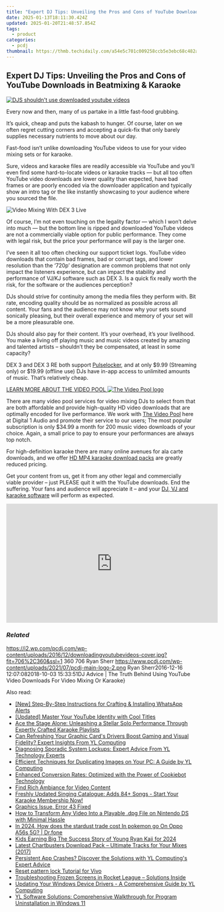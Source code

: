 ```yaml
---
title: "Expert DJ Tips: Unveiling the Pros and Cons of YouTube Downloads in Beatmixing & Karaoke"
date: 2025-01-13T18:11:30.424Z
updated: 2025-01-20T21:48:57.854Z
tags:
  - product
categories:
  - pcdj
thumbnail: https://thmb.techidaily.com/a54e5c701c009258ccb5e3ebc68c482a0352d900bfe7620286533aaa04ebdf62.png
---
```


## Expert DJ Tips: Unveiling the Pros and Cons of YouTube Downloads in Beatmixing & Karaoke

[![DJS shouldn't use downloaded youtube videos](https://i2.wp.com/pcdj.com/wp-content/uploads/2016/12/downloadingyoutubevideos-cover.jpg?resize=706%2C321&ssl=1)](https://i2.wp.com/pcdj.com/wp-content/uploads/2016/12/downloadingyoutubevideos-cover.jpg?fit=706%2C360&ssl=1 "DJS shouldn't use downloaded youtube videos")

Every now and then, many of us partake in a little fast-food grubbing.

It’s quick, cheap and puts the kabash to hunger. Of course, later on we often regret cutting corners and accepting a quick-fix that only barely supplies necessary nutrients to move about our day.

Fast-food isn’t unlike downloading YouTube videos to use for your video mixing sets or for karaoke.

Sure, videos and karaoke files are readily accessible via YouTube and you’ll even find some hard-to-locate videos or karaoke tracks — but all too often YouTube video downloads are lower quality than expected, have bad frames or are poorly encoded via the downloader application and typically show an intro tag or the like instantly showcasing to your audience where you sourced the file.

![Video Mixing With DEX 3 Live](https://i0.wp.com/pcdj.com/wp-content/uploads/2016/12/dex3videomixing.jpg?fit=450%2C309&ssl=1 "Video Mixing With DEX 3 Live")

Of course, I’m not even touching on the legality factor — which I won’t delve into much — but the bottom line is ripped and downloaded YouTube videos are not a commercially viable option for public performance. They come with legal risk, but the price your performance will pay is the larger one.

I’ve seen it all too often checking our support ticket logs. YouTube video downloads that contain bad frames, bad or corrupt tags, and lower resolution than the ‘720p’ designation are common problems that not only impact the listeners experience, but can impact the stability and performance of VJ/KJ software such as DEX 3\. Is a quick fix really worth the risk, for the software or the audiences perception?

DJs should strive for continuity among the media files they perform with. Bit rate, encoding quality should be as normalized as possible across all content. Your fans and the audience may not know why your sets sound sonically pleasing, but their overall experience and memory of your set will be a more pleasurable one.

DJs should also pay for their content. It’s your overhead, it’s your livelihood. You make a living off playing music and music videos created by amazing and talented artists – shouldn’t they be compensated, at least in some capacity?

DEX 3 and DEX 3 RE both support [Pulselocker](https://tools.techidaily.com/pcdj/products/), and at only $9.99 (Streaming only) or $19.99 (offline use) DJs have in-app access to unlimited amounts of music. That’s relatively cheap.

[LEARN MORE ABOUT THE VIDEO POOL ![The Video Pool logo](https://i0.wp.com/pcdj.com/wp-content/uploads/2014/06/thevideopoolpage_image1.png?fit=376%2C403&ssl=1 "The Video Pool logo")](https://tools.techidaily.com/pcdj/products/)

There are many video pool services for video mixing DJs to select from that are both affordable and provide high-quality HD video downloads that are optimally encoded for live performance. We work with [The Video Pool](http://www.thevideopool.com/?ap%5Fid=PCDJ) here at Digital 1 Audio and promote their service to our users; The most popular subscription is only $34.99 a month for 200 music video downloads of your choice. Again, a small price to pay to ensure your performances are always top notch.

For high-definition karaoke there are many online avenues for ala carte downloads, and we offer [HD MP4 karaoke download packs](https://tools.techidaily.com/pcdj/products/) are greatly reduced pricing.

Get your content from us, get it from any other legal and commercially viable provider – just PLEASE quit it with the YouTube downloads. End the suffering. Your fans and audience will appreciate it – and your [DJ, VJ and karaoke software](https://tools.techidaily.com/pcdj/products/) will perform as expected.

<!-- affiliate ads begin -->
<iframe width="560" height="315" src="https://www.youtube.com/embed/PUDdKOsEN74?si=tkZf-KVinjuwmgx9" title="YouTube video player" frameborder="0" allow="accelerometer; autoplay; clipboard-write; encrypted-media; gyroscope; picture-in-picture; web-share" referrerpolicy="strict-origin-when-cross-origin" allowfullscreen></iframe>
<!-- affiliate ads end -->

### _Related_

https://i2.wp.com/pcdj.com/wp-content/uploads/2016/12/downloadingyoutubevideos-cover.jpg?fit=706%2C360&ssl=1 360 706 Ryan Sherr https://www.pcdj.com/wp-content/uploads/2021/07/pcdj-main-logo-2.png Ryan Sherr2016-12-16 12:07:082018-10-03 15:33:51DJ Advice | The Truth Behind Using YouTube Video Downloads For Video Mixing Or Karaoke}

<ins class="adsbygoogle"
     style="display:block"
     data-ad-format="autorelaxed"
     data-ad-client="ca-pub-7571918770474297"
     data-ad-slot="1223367746"></ins>

<ins class="adsbygoogle"
     style="display:block"
     data-ad-client="ca-pub-7571918770474297"
     data-ad-slot="8358498916"
     data-ad-format="auto"
     data-full-width-responsive="true"></ins>

<span class="atpl-alsoreadstyle">Also read:</span>
<div><ul>
<li><a href="https://extra-skills.techidaily.com/new-step-by-step-instructions-for-crafting-and-installing-whatsapp-alerts/"><u>[New] Step-By-Step Instructions for Crafting & Installing WhatsApp Alerts</u></a></li>
<li><a href="https://facebook-record-videos.techidaily.com/updated-master-your-youtube-identity-with-cool-titles/"><u>[Updated] Master Your YouTube Identity with Cool Titles</u></a></li>
<li><a href="https://win-updates.techidaily.com/ace-the-stage-alone-unleashing-a-stellar-solo-performance-through-expertly-crafted-karaoke-playlists/"><u>Ace the Stage Alone: Unleashing a Stellar Solo Performance Through Expertly Crafted Karaoke Playlists</u></a></li>
<li><a href="https://win-updates.techidaily.com/can-refreshing-your-graphic-cards-drivers-boost-gaming-and-visual-fidelity-expert-insights-from-yl-computing/"><u>Can Refreshing Your Graphic Card's Drivers Boost Gaming and Visual Fidelity? Expert Insights From YL Computing</u></a></li>
<li><a href="https://win-updates.techidaily.com/diagnosing-sporadic-system-lockups-expert-advice-from-yl-technology-experts/"><u>Diagnosing Sporadic System Lockups: Expert Advice From YL Technology Experts</u></a></li>
<li><a href="https://win-updates.techidaily.com/efficient-techniques-for-duplicating-images-on-your-pc-a-guide-by-yl-computing/"><u>Efficient Techniques for Duplicating Images on Your PC: A Guide by YL Computing</u></a></li>
<li><a href="https://tech-savvy.techidaily.com/enhanced-conversion-rates-optimized-with-the-power-of-cookiebot-technology/"><u>Enhanced Conversion Rates: Optimized with the Power of Cookiebot Technology</u></a></li>
<li><a href="https://youtube-data.techidaily.com/rich-ambiance-for-video-content/"><u>Find Rich Ambiance for Video Content</u></a></li>
<li><a href="https://win-updates.techidaily.com/freshly-updated-singing-catalogue-adds-84plus-songs-start-your-karaoke-membership-now/"><u>Freshly Updated Singing Catalogue: Adds 84+ Songs - Start Your Karaoke Membership Now!</u></a></li>
<li><a href="https://network-issues.techidaily.com/graphics-issue-error-43-fixed/"><u>Graphics Issue, Error 43 Fixed</u></a></li>
<li><a href="https://media-tips.techidaily.com/how-to-transform-any-video-into-a-playable-dpg-file-on-nintendo-ds-with-minimal-hassle/"><u>How to Transform Any Video Into a Playable .dpg File on Nintendo DS with Minimal Hassle</u></a></li>
<li><a href="https://android-pokemon-go.techidaily.com/in-2024-how-does-the-stardust-trade-cost-in-pokemon-go-on-oppo-a56s-5g-drfone-by-drfone-virtual-android/"><u>In 2024, How does the stardust trade cost In pokemon go On Oppo A56s 5G? | Dr.fone</u></a></li>
<li><a href="https://youtube-sure.techidaily.com/earning-big-the-success-story-of-young-ryan-kaji-for-2024/"><u>Kids Earning Big The Success Story of Young Ryan Kaji for 2024</u></a></li>
<li><a href="https://win-updates.techidaily.com/latest-chartbusters-download-pack-ultimate-tracks-for-your-mixes-2017/"><u>Latest Chartbusters Download Pack – Ultimate Tracks for Your Mixes (2017)</u></a></li>
<li><a href="https://win-updates.techidaily.com/persistent-app-crashes-discover-the-solutions-with-yl-computings-expert-advice/"><u>Persistent App Crashes? Discover the Solutions with YL Computing's Expert Advice</u></a></li>
<li><a href="https://techidaily.com/reset-pattern-lock-tutorial-for-vivo-by-drfone-android-unlock-android-unlock/"><u>Reset pattern lock Tutorial for Vivo</u></a></li>
<li><a href="https://win-able.techidaily.com/troubleshooting-frozen-screens-in-rocket-league-solutions-inside/"><u>Troubleshooting Frozen Screens in Rocket League – Solutions Inside</u></a></li>
<li><a href="https://win-updates.techidaily.com/updating-your-windows-device-drivers-a-comprehensive-guide-by-yl-computing/"><u>Updating Your Windows Device Drivers - A Comprehensive Guide by YL Computing</u></a></li>
<li><a href="https://win-updates.techidaily.com/yl-software-solutions-comprehensive-walkthrough-for-program-uninstallation-in-windows-11/"><u>YL Software Solutions: Comprehensive Walkthrough for Program Uninstallation in Windows 11</u></a></li>
</ul></div>

